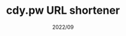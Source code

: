 ---
layout: ../../layouts/ProjectLayout.astro
title: cdy.pw URL shortener
date: 2022/09
sumary: ~
tags: ~
value: ~
thumbnails: ~
---